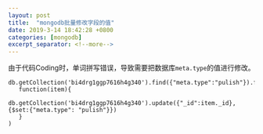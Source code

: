 ```yaml
---
layout: post
title:  "mongodb批量修改字段的值"
date: 2019-3-14 18:42:28 +0800
categories: [mongodb]
excerpt_separator: <!--more-->
---
```

由于代码Coding时，单词拼写错误，导致需要把数据库`meta.type`的值进行修改。
<!--more-->

```mongo
db.getCollection('bi4drg1ggp7616h4g340').find({"meta.type":"pulish"}).forEach(
   function(item){
       db.getCollection('bi4drg1ggp7616h4g340').update({"_id":item._id},{$set:{"meta.type": "pulish"}})
   }
)
```
